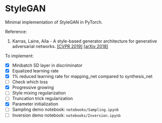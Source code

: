 # StyleGAN

Minimal implementation of StyleGAN in PyTorch.


Reference:
1. Karras, Laine, Aila - A style-based generator architecture for generative adversarial networks. [[CVPR 2019]](http://openaccess.thecvf.com/content_CVPR_2019/html/Karras_A_Style-Based_Generator_Architecture_for_Generative_Adversarial_Networks_CVPR_2019_paper.html) [[arXiv 2018]](https://arxiv.org/abs/1812.04948)


To implement:
- [x] Minibatch SD layer in discriminator
- [x] Equalized learning rate
- [x] 1% reduced learning rate for mapping_net compared to synthesis_net
- [ ] Check which loss
- [x] Progressive growing
- [ ] Style mixing regularization
- [ ] Truncation trick regularization
- [x] Parameter initialization
- [ ] Sampling demo notebook: `notebooks/Sampling.ipynb`
- [ ] Inversion demo notebook: `notebooks/Inversion.ipynb`